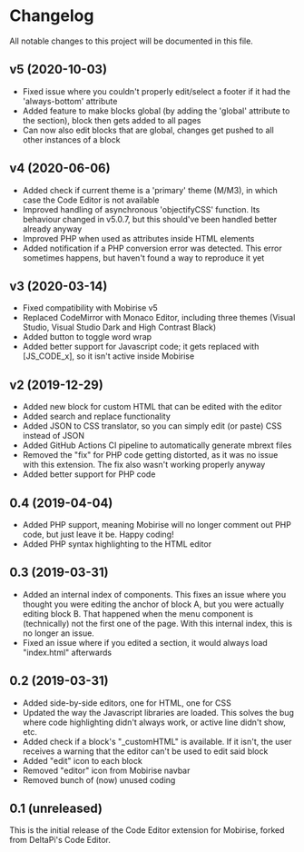 # Changelog

All notable changes to this project will be documented in this file.

## v5 (2020-10-03)

- Fixed issue where you couldn't properly edit/select a footer if it had the 'always-bottom' attribute
- Added feature to make blocks global (by adding the 'global' attribute to the section), block then gets added to all pages
- Can now also edit blocks that are global, changes get pushed to all other instances of a block

## v4 (2020-06-06)

- Added check if current theme is a 'primary' theme (M/M3), in which case the Code Editor is not available
- Improved handling of asynchronous 'objectifyCSS' function. Its behaviour changed in v5.0.7, but this should've been handled better already anyway
- Improved PHP when used as attributes inside HTML elements
- Added notification if a PHP conversion error was detected. This error sometimes happens, but haven't found a way to reproduce it yet

## v3 (2020-03-14)

- Fixed compatibility with Mobirise v5
- Replaced CodeMirror with Monaco Editor, including three themes (Visual Studio, Visual Studio Dark and High Contrast Black)
- Added button to toggle word wrap
- Added better support for Javascript code; it gets replaced with [JS_CODE_x], so it isn't active inside Mobirise

## v2 (2019-12-29)

- Added new block for custom HTML that can be edited with the editor
- Added search and replace functionality
- Added JSON to CSS translator, so you can simply edit (or paste) CSS instead of JSON
- Added GitHub Actions CI pipeline to automatically generate mbrext files
- Removed the "fix" for PHP code getting distorted, as it was no issue with this extension. The fix also wasn't working properly anyway
- Added better support for PHP code

## 0.4 (2019-04-04)

- Added PHP support, meaning Mobirise will no longer comment out PHP code, but just leave it be. Happy coding!
- Added PHP syntax highlighting to the HTML editor

## 0.3 (2019-03-31)

- Added an internal index of components. This fixes an issue where you thought you were editing the anchor of block A, but you were actually editing block B. That happened when the menu component is (technically) not the first one of the page. With this internal index, this is no longer an issue.
- Fixed an issue where if you edited a section, it would always load "index.html" afterwards

## 0.2 (2019-03-31)

- Added side-by-side editors, one for HTML, one for CSS
- Updated the way the Javascript libraries are loaded. This solves the bug where code highlighting didn't always work, or active line didn't show, etc.
- Added check if a block's "_customHTML" is available. If it isn't, the user receives a warning that the editor can't be used to edit said block
- Added "edit" icon to each block
- Removed "editor" icon from Mobirise navbar
- Removed bunch of (now) unused coding

## 0.1 (unreleased)

This is the initial release of the Code Editor extension for Mobirise, forked from DeltaPi's Code Editor.